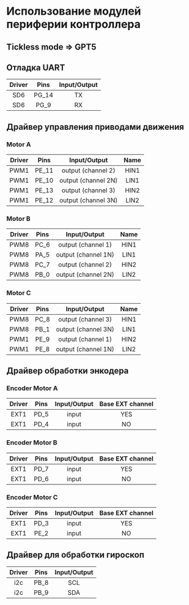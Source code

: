 # Использование модулей периферии контроллера

## Tickless mode => GPT5 

## Отладка UART

Driver | Pins | Input/Output 
:-----:|:----:|:------------:
SD6    | PG_14| TX
SD6    | PG_9 | RX 

## Драйвер управления приводами движения 

### Motor A 
Driver | Pins | Input/Output | Name
:-----:|:----:|:------------:|:--------:
PWM1   | PE_11| output (channel 2) | HIN1  
PWM1   | PE_10| output (channel 2N)| LIN1
PWM1   | PE_13| output (channel 3) | HIN2
PWM1   | PE_12| output (channel 3N)| LIN2

### Motor B 
Driver | Pins | Input/Output | Name
:-----:|:----:|:------------:|:--------:
PWM8   | PC_6 | output (channel 1) | HIN1  
PWM8   | PA_5 | output (channel 1N)| LIN1
PWM8   | PC_7 | output (channel 2) | HIN2
PWM8   | PB_0 | output (channel 2N)| LIN2

### Motor C 
Driver | Pins | Input/Output | Name
:-----:|:----:|:------------:|:--------:
PWM8   | PC_8 | output (channel 3) | HIN1  
PWM8   | PB_1 | output (channel 3N)| LIN1
PWM1   | PE_9 | output (channel 1) | HIN2
PWM1   | PE_8 | output (channel 1N)| LIN2

## Драйвер обработки энкодера 

### Encoder Motor A 
Driver | Pins | Input/Output | Base EXT channel
:-----:|:----:|:------------:|:--------:
EXT1   | PD_5 | input | YES
EXT1   | PD_4 | input | NO

### Encoder Motor B
Driver | Pins | Input/Output | Base EXT channel
:-----:|:----:|:------------:|:--------:
EXT1   | PD_7 | input | YES
EXT1   | PD_6 | input | NO

### Encoder Motor C
Driver | Pins | Input/Output | Base EXT channel
:-----:|:----:|:------------:|:--------:
EXT1   | PD_3 | input | YES
EXT1   | PE_2 | input | NO


## Драйвер для обработки гироскоп

Driver | Pins | Input/Output 
:-----:|:----:|:------------:
i2c    | PB_8 | SCL
i2c    | PB_9 | SDA
